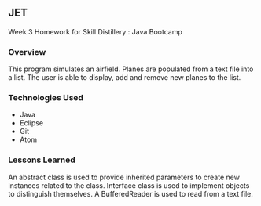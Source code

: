 ## JET

 Week 3 Homework for Skill Distillery : Java Bootcamp

### Overview

This program simulates an airfield. Planes are populated from a text file  into a list. The user is able to display, add and remove new planes to the list.
### Technologies Used

* Java
* Eclipse
* Git
* Atom

### Lessons Learned
An abstract class is used to provide inherited parameters to create new instances related to the class. Interface class is used to implement objects to distinguish themselves. A BufferedReader is used to read from a text file.
